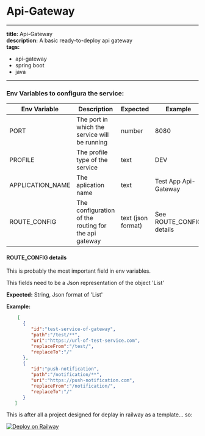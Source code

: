 # Api-Gateway

---
**title:** Api-Gateway </br>
**description:** A basic ready-to-deploy api gateway </br>
**tags:** </br>
  - api-gateway
  - spring boot
  - java
---

### Env Variables to configura the service:

| Env Variable     | Description                                          | Expected           | Example                  |
| ---------------- | ---------------------------------------------------- | ------------------ | ------------------------ |
| PORT             | The port in which the service will be running        | number             | 8080                     |
| PROFILE          | The profile type of the service                      | text               | DEV                      |
| APPLICATION_NAME | The aplication name                                  | text               | Test App Api-Gateway     |
| ROUTE_CONFIG     | The configuration of the routing for the api gateway | text (json format) | See ROUTE_CONFIG details |

#### ROUTE_CONFIG details
This is probably the most important field in env variables.

This fields need to be a Json representation of the object 'List<RouteConfigModel>'

**Expected:** String, Json format of 'List<RouteConfigModel>'

**Example:**
``` json
    [
      {
         "id":"test-service-of-gateway",
         "path":"/test/**",
         "uri":"https://url-of-test-service.com",
         "replaceFrom":"/test/",
         "replaceTo":"/"
      },
      {
         "id":"push-notification",
         "path":"/notification/**",
         "uri":"https://push-notification.com",
         "replaceFrom":"/notification/",
         "replaceTo":"/"
      }
   ]
```


This is after all a project designed for deplay in railway as a template... so:

[![Deploy on Railway](https://railway.app/button.svg)](https://railway.app/template/IR4lVv?referralCode=6_5_ta)
